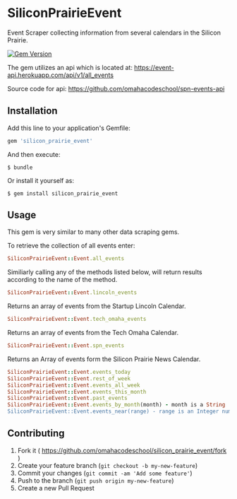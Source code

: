 # SiliconPrairieEvent
Event Scraper collecting information from several calendars in the Silicon Prairie.

[![Gem Version](https://badge.fury.io/rb/silicon_prairie_event.svg)](http://badge.fury.io/rb/silicon_prairie_event)

The gem utilizes an api which is located at:
https://event-api.herokuapp.com/api/v1/all_events

Source code for api:
https://github.com/omahacodeschool/spn-events-api

## Installation

Add this line to your application's Gemfile:

```ruby
gem 'silicon_prairie_event'
```

And then execute:

    $ bundle

Or install it yourself as:

    $ gem install silicon_prairie_event

## Usage

This gem is very similar to many other data scraping gems.

To retrieve the collection of all events enter:
```ruby
SiliconPrairieEvent::Event.all_events
```
Similiarly calling any of the methods listed below, will return results according to the name of the method.
```ruby
SiliconPrairieEvent::Event.lincoln_events
```
Returns an array of events from the Startup Lincoln Calendar.
```ruby
SiliconPrairieEvent::Event.tech_omaha_events
```
Returns an array of events from the Tech Omaha Calendar.
```ruby
SiliconPrairieEvent::Event.spn_events
```
Returns an Array of events form the Silicon Prairie News Calendar.
```ruby
SiliconPrairieEvent::Event.events_today
SiliconPrairieEvent::Event.rest_of_week
SiliconPrairieEvent::Event.events_all_week
SiliconPrairieEvent::Event.events_this_month
SiliconPrairieEvent::Event.past_events
SiliconPrairieEvent::Event.events_by_month(month) - month is a String '01', '02', '11, '12'.
SiliconPrairieEvent::Event.events_near(range) - range is an Integer num, 5 for five miles.
```
## Contributing

1. Fork it ( https://github.com/omahacodeschool/silicon_prairie_event/fork )
2. Create your feature branch (`git checkout -b my-new-feature`)
3. Commit your changes (`git commit -am 'Add some feature'`)
4. Push to the branch (`git push origin my-new-feature`)
5. Create a new Pull Request
